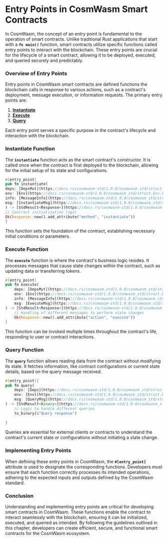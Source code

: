 # **Entry Points in CosmWasm Smart Contracts**

In CosmWasm, the concept of an entry point is fundamental to the operation of smart contracts. Unlike traditional Rust applications that start with a **`fn main()`** function, smart contracts utilize specific functions called entry points to interact with the blockchain. These entry points are crucial for the lifecycle of a smart contract, allowing it to be deployed, executed, and queried securely and predictably.

### **Overview of Entry Points**

Entry points in CosmWasm smart contracts are defined functions the blockchain calls in response to various actions, such as a contract's deployment, message execution, or information requests. The primary entry points are:

1. **[Instantiate](https://chat.openai.com/c/dcbf6b7b-aadb-452d-9e1d-cae2b89df3bd#instantiate)**
2. **[Execute](https://chat.openai.com/c/dcbf6b7b-aadb-452d-9e1d-cae2b89df3bd#execute)**
3. **[Query](https://chat.openai.com/c/dcbf6b7b-aadb-452d-9e1d-cae2b89df3bd#query)**

Each entry point serves a specific purpose in the contract's lifecycle and interaction with the blockchain.

### **Instantiate Function**

The **`instantiate`** function acts as the smart contract's constructor. It is called once when the contract is first deployed to the blockchain, allowing for the initial setup of its state and configurations.

```rust
#[entry_point]
pub fn instantiate(
deps: [DepsMut](https://docs.rs/cosmwasm-std/1.0.0/cosmwasm_std/struct.DepsMut.html),
env: [Env](https://docs.rs/cosmwasm-std/1.0.0/cosmwasm_std/struct.Env.html),
info: [MessageInfo](https://docs.rs/cosmwasm-std/1.0.0/cosmwasm_std/struct.MessageInfo.html),
msg: [InstantiateMsg](https://docs.rs/cosmwasm-std/1.0.0/cosmwasm_std/struct.InstantiateMsg.html),
) -> [StdResult<Response>](https://docs.rs/cosmwasm-std/1.0.0/cosmwasm_std/type.StdResult.html) {
// Contract initialization logic
Ok(Response::new().add_attribute("method", "instantiate"))
}
```

This function sets the foundation of the contract, establishing necessary initial conditions or parameters.

### **Execute Function**

The **`execute`** function is where the contract's business logic resides. It processes messages that cause state changes within the contract, such as updating data or transferring tokens.

```rust
#[entry_point]
pub fn execute(
    deps: [DepsMut](https://docs.rs/cosmwasm-std/1.0.0/cosmwasm_std/struct.DepsMut.html),
    env: [Env](https://docs.rs/cosmwasm-std/1.0.0/cosmwasm_std/struct.Env.html),
    info: [MessageInfo](https://docs.rs/cosmwasm-std/1.0.0/cosmwasm_std/struct.MessageInfo.html),
    msg: [ExecuteMsg](https://docs.rs/cosmwasm-std/1.0.0/cosmwasm_std/struct.ExecuteMsg.html),
) -> [StdResult<Response>](https://docs.rs/cosmwasm-std/1.0.0/cosmwasm_std/type.StdResult.html) {
    // Handling of different messages to perform state changes
    Ok(Response::new().add_attribute("action", "execute"))
}
```

This function can be invoked multiple times throughout the contract's life, responding to user or contract interactions.

### **Query Function**

The **`query`** function allows reading data from the contract without modifying its state. It fetches information, like contract configurations or current state details, based on the query message received.

```rust
#[entry_point]{
pub fn query(
    deps: [Deps](https://docs.rs/cosmwasm-std/1.0.0/cosmwasm_std/struct.Deps.html),
    env: [Env](https://docs.rs/cosmwasm-std/1.0.0/cosmwasm_std/struct.Env.html),
    msg: [QueryMsg](https://docs.rs/cosmwasm-std/1.0.0/cosmwasm_std/struct.QueryMsg.html),
) -> [StdResult<Binary>](https://docs.rs/cosmwasm-std/1.0.0/cosmwasm_std/type.StdResult.html) {
    // Logic to handle different queries
    to_binary(&"Query response")
  
}
```

Queries are essential for external clients or contracts to understand the contract's current state or configurations without initiating a state change.

### **Implementing Entry Points**

When defining these entry points in CosmWasm, the **`#[entry_point]`** attribute is used to designate the corresponding functions. Developers must ensure that each function correctly processes its intended operations, adhering to the expected inputs and outputs defined by the CosmWasm standard.

### **Conclusion**

Understanding and implementing entry points are critical for developing smart contracts in CosmWasm. These functions enable the contract to interact seamlessly with the blockchain, ensuring it can be initialized, executed, and queried as intended. By following the guidelines outlined in this chapter, developers can create efficient, secure, and functional smart contracts for the CosmWasm ecosystem.